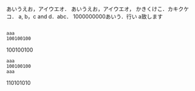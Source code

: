 あいうえお，アイウエオ．
あいうえお，アイウエオ，
かきくけこ．カキクケコ．
a, b，c and d．abc．
1000000000あいう．行い
a致します
```100100100
```

```
aaa
100100100
```

100100100

```
aaa
100100100
aaa
```
110101010
```101010
```
